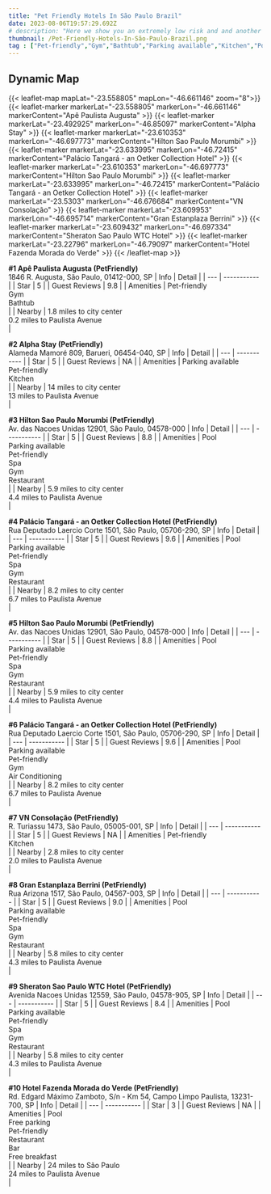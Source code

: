 ```yaml
---
title: "Pet Friendly Hotels In São Paulo Brazil"
date: 2023-08-06T19:57:29.692Z
# description: "Here we show you an extremely low risk and and another medium risk approach to earn passive income "
thumbnail: /Pet-Friendly-Hotels-In-São-Paulo-Brazil.png
tag : ["Pet-friendly","Gym","Bathtub","Parking available","Kitchen","Pool","Spa","Restaurant","Air Conditioning","Free parking","Bar","Free breakfast"]
---
```


## Dynamic Map
{{< leaflet-map  mapLat="-23.558805" mapLon="-46.661146" zoom="8">}}
    {{< leaflet-marker markerLat="-23.558805" markerLon="-46.661146" markerContent="Apê Paulista Augusta" >}}
    {{< leaflet-marker markerLat="-23.492925" markerLon="-46.85097" markerContent="Alpha Stay" >}}
    {{< leaflet-marker markerLat="-23.610353" markerLon="-46.697773" markerContent="Hilton Sao Paulo Morumbi" >}}
    {{< leaflet-marker markerLat="-23.633995" markerLon="-46.72415" markerContent="Palácio Tangará - an Oetker Collection Hotel" >}}
    {{< leaflet-marker markerLat="-23.610353" markerLon="-46.697773" markerContent="Hilton Sao Paulo Morumbi" >}}
    {{< leaflet-marker markerLat="-23.633995" markerLon="-46.72415" markerContent="Palácio Tangará - an Oetker Collection Hotel" >}}
    {{< leaflet-marker markerLat="-23.5303" markerLon="-46.676684" markerContent="VN Consolação" >}}
    {{< leaflet-marker markerLat="-23.609953" markerLon="-46.695714" markerContent="Gran Estanplaza Berrini" >}}
    {{< leaflet-marker markerLat="-23.609432" markerLon="-46.697334" markerContent="Sheraton Sao Paulo WTC Hotel" >}}
    {{< leaflet-marker markerLat="-23.22796" markerLon="-46.79097" markerContent="Hotel Fazenda Morada do Verde" >}}
{{< /leaflet-map >}}


**#1 Apê Paulista Augusta (PetFriendly)**<br>1846 R. Augusta, São Paulo, 01412-000, SP
| Info | Detail |
| --- | ----------- |
| Star | 5 |
| Guest Reviews | 9.8 |
| Amenities | Pet-friendly<br>Gym<br>Bathtub<br> |
| Nearby | 1.8 miles to city center<br>0.2 miles to Paulista Avenue<br> |

**#2 Alpha Stay (PetFriendly)**<br>Alameda Mamoré 809, Barueri, 06454-040, SP
| Info | Detail |
| --- | ----------- |
| Star | 5 |
| Guest Reviews | NA |
| Amenities | Parking available<br>Pet-friendly<br>Kitchen<br> |
| Nearby | 14 miles to city center<br>13 miles to Paulista Avenue<br> |

**#3 Hilton Sao Paulo Morumbi (PetFriendly)**<br>Av. das Nacoes Unidas 12901, São Paulo, 04578-000
| Info | Detail |
| --- | ----------- |
| Star | 5 |
| Guest Reviews | 8.8 |
| Amenities | Pool<br>Parking available<br>Pet-friendly<br>Spa<br>Gym<br>Restaurant<br> |
| Nearby | 5.9 miles to city center<br>4.4 miles to Paulista Avenue<br> |

**#4 Palácio Tangará - an Oetker Collection Hotel (PetFriendly)**<br>Rua Deputado Laercio Corte 1501, São Paulo, 05706-290, SP
| Info | Detail |
| --- | ----------- |
| Star | 5 |
| Guest Reviews | 9.6 |
| Amenities | Pool<br>Parking available<br>Pet-friendly<br>Spa<br>Gym<br>Restaurant<br> |
| Nearby | 8.2 miles to city center<br>6.7 miles to Paulista Avenue<br> |

**#5 Hilton Sao Paulo Morumbi (PetFriendly)**<br>Av. das Nacoes Unidas 12901, São Paulo, 04578-000
| Info | Detail |
| --- | ----------- |
| Star | 5 |
| Guest Reviews | 8.8 |
| Amenities | Pool<br>Parking available<br>Pet-friendly<br>Spa<br>Gym<br>Restaurant<br> |
| Nearby | 5.9 miles to city center<br>4.4 miles to Paulista Avenue<br> |

**#6 Palácio Tangará - an Oetker Collection Hotel (PetFriendly)**<br>Rua Deputado Laercio Corte 1501, São Paulo, 05706-290, SP
| Info | Detail |
| --- | ----------- |
| Star | 5 |
| Guest Reviews | 9.6 |
| Amenities | Pool<br>Parking available<br>Pet-friendly<br>Gym<br>Air Conditioning<br> |
| Nearby | 8.2 miles to city center<br>6.7 miles to Paulista Avenue<br> |

**#7 VN Consolação (PetFriendly)**<br>R. Turiassu 1473, São Paulo, 05005-001, SP
| Info | Detail |
| --- | ----------- |
| Star | 5 |
| Guest Reviews | NA |
| Amenities | Pet-friendly<br>Kitchen<br> |
| Nearby | 2.8 miles to city center<br>2.0 miles to Paulista Avenue<br> |

**#8 Gran Estanplaza Berrini (PetFriendly)**<br>Rua Arizona 1517, São Paulo, 04567-003, SP
| Info | Detail |
| --- | ----------- |
| Star | 5 |
| Guest Reviews | 9.0 |
| Amenities | Pool<br>Parking available<br>Pet-friendly<br>Spa<br>Gym<br>Restaurant<br> |
| Nearby | 5.8 miles to city center<br>4.3 miles to Paulista Avenue<br> |

**#9 Sheraton Sao Paulo WTC Hotel (PetFriendly)**<br>Avenida Nacoes Unidas 12559, São Paulo, 04578-905, SP
| Info | Detail |
| --- | ----------- |
| Star | 5 |
| Guest Reviews | 8.4 |
| Amenities | Pool<br>Parking available<br>Pet-friendly<br>Spa<br>Gym<br>Restaurant<br> |
| Nearby | 5.8 miles to city center<br>4.3 miles to Paulista Avenue<br> |

**#10 Hotel Fazenda Morada do Verde (PetFriendly)**<br>Rd. Edgard Máximo Zamboto, S/n - Km 54, Campo Limpo Paulista, 13231-700, SP
| Info | Detail |
| --- | ----------- |
| Star | 3 |
| Guest Reviews | NA |
| Amenities | Pool<br>Free parking<br>Pet-friendly<br>Restaurant<br>Bar<br>Free breakfast<br> |
| Nearby | 24 miles to São Paulo<br>24 miles to Paulista Avenue<br> |

